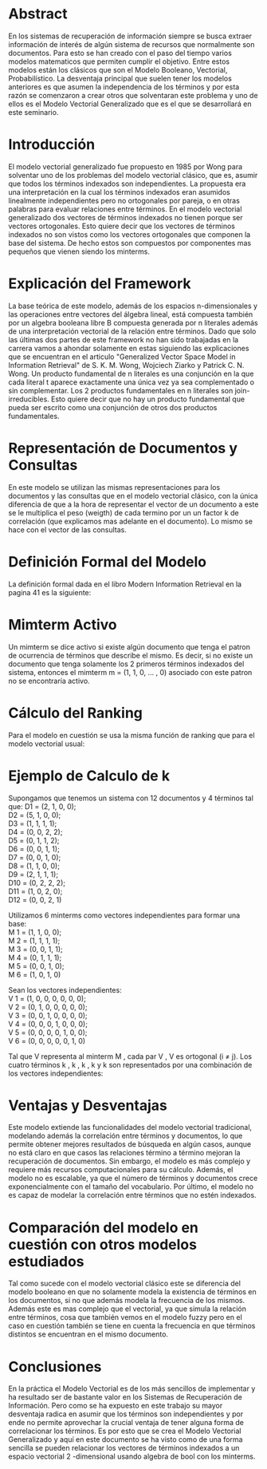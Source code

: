
# Abstract

En los sistemas de recuperación de información siempre se busca extraer información de interés de algún sistema de recursos que normalmente son documentos. Para esto se han creado con el paso del tiempo varios modelos matematicos que permiten cumplir el objetivo. Entre estos modelos están los clásicos que son el Modelo Booleano, Vectorial, Probabilístico. La desventaja principal que suelen tener los modelos anteriores es que asumen la independencia de los términos y por esta razón se comenzaron a crear otros que solventaran este problema y uno de ellos es el Modelo Vectorial Generalizado que es el que se desarrollará en este seminario.

# Introducción

El modelo vectorial generalizado fue propuesto en 1985 por Wong para solventar uno de los problemas del modelo vectorial clásico, que es, asumir que todos los términos indexados son independientes. La propuesta era una interpretación en la cual los términos indexados eran asumidos linealmente independientes pero no ortogonales por pareja, o en otras palabras para evaluar relaciones entre términos. En el modelo vectorial generalizado dos vectores de términos indexados no tienen porque ser vectores ortogonales. Esto quiere decir que los vectores de términos indexados no son vistos como los vectores ortogonales que componen la base del sistema. De hecho estos son compuestos por componentes mas pequeños que vienen siendo los minterms.

# Explicación del Framework

La base teórica de este modelo, además de los espacios n-dimensionales y las operaciones entre vectores del álgebra lineal, está compuesta también por un algebra booleana libre B compuesta generada por n literales además de una interpretación vectorial de la relación entre términos. Dado que solo las últimas dos partes de este framework no han sido trabajadas en la carrera vamos a ahondar solamente en estas siguiendo las explicaciones que se encuentran en el articulo "Generalized Vector Space Model in Information Retrieval" de S. K. M. Wong, Wojciech Ziarko y Patrick C. N. Wong. Un producto fundamental de n literales es una conjunción en la que cada literal t aparece exactamente una única vez ya sea complementado o sin complementar. Los 2 productos fundamentales en n literales son join-irreducibles. Esto quiere decir que no hay un producto fundamental que pueda ser escrito como una conjunción de otros dos productos fundamentales.

# Representación de Documentos y Consultas

En este modelo se utilizan las mismas representaciones para los documentos y las consultas que en el modelo vectorial clásico, con la única diferencia de que a la hora de representar el vector de un documento a este se le multiplica el peso (weigth) de cada termino por un un factor k de correlación (que explicamos mas adelante en el documento). Lo mismo se hace con el vector de las consultas.

# Definición Formal del Modelo

La definición formal dada en el libro Modern Information Retrieval en la pagina 41 es la siguiente:

# Mimterm Activo

Un mimterm se dice activo si existe algún documento que tenga el patron de ocurrencia de términos que describe el mismo. Es decir, si no existe un documento que tenga solamente los 2 primeros términos indexados del sistema, entonces el mimterm m = (1, 1, 0, … , 0) asociado con este patron no se encontraría activo.

# Cálculo del Ranking

Para el modelo en cuestión se usa la misma función de ranking que para el modelo vectorial usual:

# Ejemplo de Calculo de k

Supongamos que tenemos un sistema con 12 documentos y 4 términos tal que:
D1 = (2, 1, 0, 0);  
D2 = (5, 1, 0, 0);  
D3 = (1, 1, 1, 1);  
D4 = (0, 0, 2, 2);  
D5 = (0, 1, 1, 2);  
D6 = (0, 0, 1, 1);  
D7 = (0, 0, 1, 0);  
D8 = (1, 1, 0, 0);  
D9 = (2, 1, 1, 1);  
D10 = (0, 2, 2, 2);  
D11 = (1, 0, 2, 0);  
D12 = (0, 0, 2, 1)

Utilizamos 6 minterms como vectores independientes para formar una base:  
M 1 = (1, 1, 0, 0);  
M 2 = (1, 1, 1, 1);  
M 3 = (0, 0, 1, 1);  
M 4 = (0, 1, 1, 1);  
M 5 = (0, 0, 1, 0);  
M 6 = (1, 0, 1, 0)  

Sean los vectores independientes:  
V 1 = (1, 0, 0, 0, 0, 0, 0);  
V 2 = (0, 1, 0, 0, 0, 0, 0);  
V 3 = (0, 0, 1, 0, 0, 0, 0);  
V 4 = (0, 0, 0, 1, 0, 0, 0);  
V 5 = (0, 0, 0, 0, 1, 0, 0);  
V 6 = (0, 0, 0, 0, 0, 1, 0)  

Tal que V representa al minterm M , cada par V , V es ortogonal (i ≠ j). Los cuatro términos k , k , k , k y k son representados por una combinación de los vectores independientes:

# Ventajas y Desventajas

Este modelo extiende las funcionalidades del modelo vectorial tradicional, modelando además la correlación entre términos y documentos, lo que permite obtener mejores resultados de búsqueda en algún casos, aunque no está claro en que casos las relaciones término a término mejoran la recuperación de documentos. Sin embargo, el modelo es más complejo y requiere más recursos computacionales para su cálculo. Además, el modelo no es escalable, ya que el número de términos y documentos crece exponencialmente con el tamaño del vocabulario. Por último, el modelo no es capaz de modelar la correlación entre términos que no estén indexados.

# Comparación del modelo en cuestión con otros modelos estudiados

Tal como sucede con el modelo vectorial clásico este se diferencia del modelo booleano en que no solamente modela la existencia de términos en los documentos, si no que además modela la frecuencia de los mismos. Además este es mas complejo que el vectorial, ya que simula la relación entre términos, cosa que también vemos en el modelo fuzzy pero en el caso en cuestión también se tiene en cuenta la frecuencia en que términos distintos se encuentran en el mismo documento.

# Conclusiones

En la práctica el Modelo Vectorial es de los más sencillos de implementar y ha resultado ser de bastante valor en los Sistemas de Recuperación de Información. Pero como se ha expuesto en este trabajo su mayor desventaja radica en asumir que los términos son independientes y por ende no permite aprovechar la crucial ventaja de tener alguna forma de correlacionar los términos. Es por esto que se crea el Modelo Vectorial Generalizado y aquí en este documento se ha visto como de una forma sencilla se pueden relacionar los vectores de términos indexados a un espacio vectorial 2 -dimensional usando algebra de bool con los minterms.